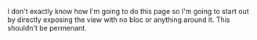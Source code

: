 I don't exactly know how I'm going to do this page so I'm going to start out by directly exposing the view with no bloc or anything around it. This shouldn't be permenant.
